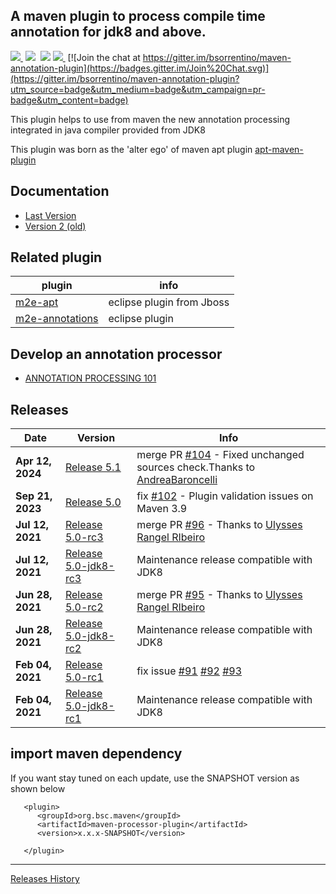 ## A maven plugin to process compile time annotation for jdk8 and above.

<a href="http://search.maven.org/#search%7Cga%7C1%7Ca%3A%22maven-processor-plugin%22"><img src="https://img.shields.io/maven-central/v/org.bsc.maven/maven-processor-plugin.svg">
</a>&nbsp;<img src="https://img.shields.io/github/forks/bsorrentino/maven-annotation-plugin.svg">&nbsp;
<img src="https://img.shields.io/github/stars/bsorrentino/maven-annotation-plugin.svg">&nbsp;<a href="https://github.com/bsorrentino/maven-annotation-plugin/issues"><img src="https://img.shields.io/github/issues/bsorrentino/maven-annotation-plugin.svg">
</a>&nbsp;[![Join the chat at https://gitter.im/bsorrentino/maven-annotation-plugin](https://badges.gitter.im/Join%20Chat.svg)](https://gitter.im/bsorrentino/maven-annotation-plugin?utm_source=badge&utm_medium=badge&utm_campaign=pr-badge&utm_content=badge)


This plugin helps to use from maven the new annotation processing integrated in java compiler provided from JDK8

This plugin was born as the 'alter ego' of maven apt plugin [apt-maven-plugin](https://search.maven.org/artifact/org.codehaus.mojo/apt-maven-plugin/1.0-alpha-5/maven-plugin)

## Documentation

* [Last Version](http://bsorrentino.github.io/maven-annotation-plugin/index.html)
* [Version 2 (old)](http://bsorrentino.github.io/maven-annotation-plugin/site2/index.html)

## Related plugin

 plugin | info
--- | ---
[m2e-apt](https://github.com/jbosstools/m2e-apt) | eclipse plugin from Jboss
[m2e-annotations](https://github.com/ilx/m2e-annotations) | eclipse plugin

## Develop an annotation processor

* [ANNOTATION PROCESSING 101](http://hannesdorfmann.com/annotation-processing/annotationprocessing101)

## Releases

 Date  | Version                                                                                                   | Info
--- |-----------------------------------------------------------------------------------------------------------| ---
**Apr 12, 2024** | [Release 5.1](https://github.com/bsorrentino/maven-annotation-plugin/releases/tag/v5.1)                   | merge PR [#104](https://github.com/bsorrentino/maven-annotation-plugin/pull/104) - Fixed unchanged sources check.Thanks to [AndreaBaroncelli](https://github.com/AndreaBaroncelli)
**Sep 21, 2023** | [Release 5.0](https://github.com/bsorrentino/maven-annotation-plugin/releases/tag/v5.0)                   | fix [#102](https://github.com/bsorrentino/maven-annotation-plugin/issues/102) - Plugin validation issues on Maven 3.9
**Jul 12, 2021** | [Release 5.0-rc3](https://github.com/bsorrentino/maven-annotation-plugin/releases/tag/v5.0-rc3)           | merge PR [#96](https://github.com/bsorrentino/maven-annotation-plugin/pull/96) - Thanks to [Ulysses Rangel RIbeiro](https://github.com/ulyssesrr)
**Jul 12, 2021** | [Release 5.0-jdk8-rc3](https://github.com/bsorrentino/maven-annotation-plugin/releases/tag/v5.0-jdk8-rc3) | Maintenance release compatible with JDK8
**Jun 28, 2021** | [Release 5.0-rc2](https://github.com/bsorrentino/maven-annotation-plugin/releases/tag/v5.0-rc2)           | merge PR [#95](https://github.com/bsorrentino/maven-annotation-plugin/pull/95) - Thanks to [Ulysses Rangel RIbeiro](https://github.com/ulyssesrr)
**Jun 28, 2021** | [Release 5.0-jdk8-rc2](https://github.com/bsorrentino/maven-annotation-plugin/releases/tag/v5.0-jdk8-rc2) | Maintenance release compatible with JDK8
**Feb 04, 2021** | [Release 5.0-rc1](https://github.com/bsorrentino/maven-annotation-plugin/releases/tag/v5.0-rc1)           | fix issue [#91](https://github.com/bsorrentino/maven-annotation-plugin/issues/91) [#92](https://github.com/bsorrentino/maven-annotation-plugin/issues/92) [#93](https://github.com/bsorrentino/maven-annotation-plugin/issues/93)
**Feb 04, 2021** | [Release 5.0-jdk8-rc1](https://github.com/bsorrentino/maven-annotation-plugin/releases/tag/v5.0-jdk8-rc1) | Maintenance release compatible with JDK8

## import maven dependency ##

If you want stay tuned on each update, use the SNAPSHOT version as shown below

```
   <plugin>
      <groupId>org.bsc.maven</groupId>
      <artifactId>maven-processor-plugin</artifactId>
      <version>x.x.x-SNAPSHOT</version>

   </plugin>

```

----

[Releases History](HISTORY.md)